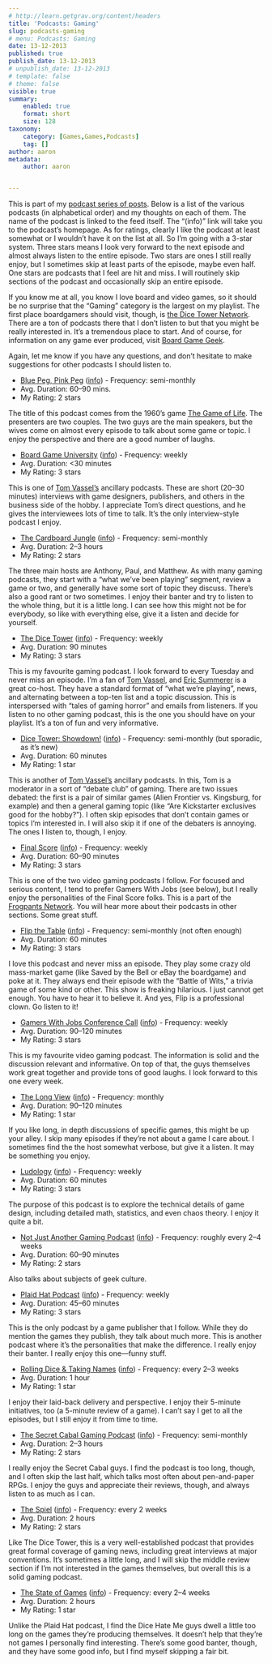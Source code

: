 ```yaml
---
# http://learn.getgrav.org/content/headers
title: 'Podcasts: Gaming'
slug: podcasts-gaming
# menu: Podcasts: Gaming
date: 13-12-2013
published: true
publish_date: 13-12-2013
# unpublish_date: 13-12-2013
# template: false
# theme: false
visible: true
summary:
    enabled: true
    format: short
    size: 128
taxonomy:
    category: [Games,Games,Podcasts]
    tag: []
author: aaron
metadata:
    author: aaron


---
```


This is part of my [podcast series of posts](../podcasts-what-im-listening-to "Podcasts: What I’m Listening To"). Below is a list of the various podcasts (in alphabetical order) and my thoughts on each of them. The name of the podcast is linked to the feed itself. The “(info)” link will take you to the podcast’s homepage. As for ratings, clearly I like the podcast at least somewhat or I wouldn’t have it on the list at all. So I’m going with a 3-star system. Three stars means I look very forward to the next episode and almost always listen to the entire episode. Two stars are ones I still really enjoy, but I sometimes skip at least parts of the episode, maybe even half. One stars are podcasts that I feel are hit and miss. I will routinely skip sections of the podcast and occasionally skip an entire episode.

If you know me at all, you know I love board and video games, so it should be no surprise that the “Gaming” category is the largest on my playlist. The first place boardgamers should visit, though, is [the Dice Tower Network](http://dicetowernetwork.com/). There are a ton of podcasts there that I don’t listen to but that you might be really interested in. It’s a tremendous place to start. And of course, for information on any game ever produced, visit [Board Game Geek](http://boardgamegeek.com).

Again, let me know if you have any questions, and don’t hesitate to make suggestions for other podcasts I should listen to.

- [Blue Peg, Pink Peg](http://feeds.feedburner.com/bluepegpinkpeg) ([info](http://bluepegpinkpeg.com/)) - Frequency: semi-monthly
- Avg. Duration: 60–90 mins.
- My Rating: 2 stars

The title of this podcast comes from the 1960’s game [The Game of Life](http://boardgamegeek.com/boardgame/2921/the-game-of-life). The presenters are two couples. The two guys are the main speakers, but the wives come on almost every episode to talk about some game or topic. I enjoy the perspective and there are a good number of laughs.

- [Board Game University](http://boardgameuniversity.libsyn.com/rss) ([info](http://boardgameuniversity.libsyn.com/)) - Frequency: weekly
- Avg. Duration: <30 minutes
- My Rating: 3 stars

This is one of [Tom Vassel’s](http://www.dicetower.com/about_us/tom_vasel.html) ancillary podcasts. These are short (20–30 minutes) interviews with game designers, publishers, and others in the business side of the hobby. I appreciate Tom’s direct questions, and he gives the interviewees lots of time to talk. It’s the only interview-style podcast I enjoy.

- [The Cardboard Jungle](http://www.mevio.com/feeds/cbjpodcast.xml) ([info](http://www.cbjpodcast.com/)) - Frequency: semi-monthly
- Avg. Duration: 2–3 hours
- My Rating: 2 stars

The three main hosts are Anthony, Paul, and Matthew. As with many gaming podcasts, they start with a “what we’ve been playing” segment, review a game or two, and generally have some sort of topic they discuss. There’s also a good rant or two sometimes. I enjoy their banter and try to listen to the whole thing, but it is a little long. I can see how this might not be for everybody, so like with everything else, give it a listen and decide for yourself.

- [The Dice Tower](http://dicetower.coolstuffinc.com/rss) ([info](http://dicetower.com/)) - Frequency: weekly
- Avg. Duration: 90 minutes
- My Rating: 3 stars

This is my favourite gaming podcast. I look forward to every Tuesday and never miss an episode. I’m a fan of [Tom Vassel](http://www.dicetower.com/about_us/tom_vasel.html), and [Eric Summerer](http://www.ericsummerer.com/) is a great co-host. They have a standard format of “what we’re playing”, news, and alternating between a top-ten list and a topic discussion. This is interspersed with “tales of gaming horror” and emails from listeners. If you listen to no other gaming podcast, this is the one you should have on your playlist. It’s a ton of fun and very informative.

- [Dice Tower: Showdown!](http://dicetowershowdown.libsyn.com/rss) ([info](http://dicetower.com/)) - Frequency: semi-monthly (but sporadic, as it’s new)
- Avg. Duration: 60 minutes
- My Rating: 1 star

This is another of [Tom Vassel’s](http://www.dicetower.com/about_us/tom_vasel.html) ancillary podcasts. In this, Tom is a moderator in a sort of “debate club” of gaming. There are two issues debated: the first is a pair of similar games (Alien Frontier vs. Kingsburg, for example) and then a general gaming topic (like “Are Kickstarter exclusives good for the hobby?”). I often skip episodes that don’t contain games or topics I’m interested in. I will also skip it if one of the debaters is annoying. The ones I listen to, though, I enjoy.

- [Final Score](http://myextralife.com/ftp/radio/finalscore.xml) ([info](http://finalscoreshow.com/)) - Frequency: weekly
- Avg. Duration: 60–90 minutes
- My Rating: 3 stars

This is one of the two video gaming podcasts I follow. For focused and serious content, I tend to prefer Gamers With Jobs (see below), but I really enjoy the personalities of the Final Score folks. This is a part of the [Frogpants Network](http://frogpants.com/). You will hear more about their podcasts in other sections. Some great stuff.

- [Flip the Table](http://flipthetable.libsyn.com/rss) ([info](http://tableflipsyou.blogspot.ca/)) - Frequency: semi-monthly (not often enough)
- Avg. Duration: 60 minutes
- My Rating: 3 stars

I love this podcast and never miss an episode. They play some crazy old mass-market game (like Saved by the Bell or eBay the boardgame) and poke at it. They always end their episode with the “Battle of Wits,” a trivia game of some kind or other. This show is freaking hilarious. I just cannot get enough. You have to hear it to believe it. And yes, Flip is a professional clown. Go listen to it!

- [Gamers With Jobs Conference Call](http://www.gamerswithjobs.com/taxonomy/term/408/0/feed) ([info](http://www.gamerswithjobs.com/)) - Frequency: weekly
- Avg. Duration: 90–120 minutes
- My Rating: 3 stars

This is my favourite video gaming podcast. The information is solid and the discussion relevant and informative. On top of that, the guys themselves work great together and provide tons of good laughs. I look forward to this one every week.

- [The Long View](http://feeds.feedburner.com/thelongviewpodcast) ([info](http://feeds.feedburner.com/thelongviewpodcast)) - Frequency: monthly
- Avg. Duration: 90–120 minutes
- My Rating: 1 star

If you like long, in depth discussions of specific games, this might be up your alley. I skip many episodes if they’re not about a game I care about. I sometimes find the the host somewhat verbose, but give it a listen. It may be something you enjoy.

- [Ludology](http://ludology.libsyn.com/rss) ([info](http://www.ludology.libsyn.com/)) - Frequency: weekly
- Avg. Duration: 60 minutes
- My Rating: 3 stars

The purpose of this podcast is to explore the technical details of game design, including detailed math, statistics, and even chaos theory. I enjoy it quite a bit.

- [Not Just Another Gaming Podcast](http://njagp.libsyn.com/rss) ([info](http://www.njagp.com/)) - Frequency: roughly every 2–4 weeks
- Avg. Duration: 60–90 minutes
- My Rating: 2 stars

Also talks about subjects of geek culture.

- [Plaid Hat Podcast](http://plaidhatpodcast.libsyn.com/rss) ([info](http://www.plaidhatgames.com/)) - Frequency: weekly
- Avg. Duration: 45–60 minutes
- My Rating: 3 stars

This is the only podcast by a game publisher that I follow. While they do mention the games they publish, they talk about much more. This is another podcast where it’s the personalities that make the difference. I really enjoy their banter. I really enjoy this one—funny stuff.

- [Rolling Dice & Taking Names](http://feeds.feedblitz.com/rolldicetakenames) ([info](http://www.rolldicetakenames.com/)) - Frequency: every 2–3 weeks
- Avg. Duration: 1 hour
- My Rating: 1 star

I enjoy their laid-back delivery and perspective. I enjoy their 5-minute initiatives, too (a 5-minute review of a game). I can’t say I get to all the episodes, but I still enjoy it from time to time.

- [The Secret Cabal Gaming Podcast](http://thesecretcabal.com/scpodcast.xml) ([info](http://www.thesecretcabal.com/)) - Frequency: semi-monthly
- Avg. Duration: 2–3 hours
- My Rating: 2 stars

I really enjoy the Secret Cabal guys. I find the podcast is too long, though, and I often skip the last half, which talks most often about pen-and-paper RPGs. I enjoy the guys and appreciate their reviews, though, and always listen to as much as I can.

- [The Spiel](http://thespiel.net/feed.xml) ([info](http://thespiel.net/)) - Frequency: every 2 weeks
- Avg. Duration: 2 hours
- My Rating: 2 stars

Like The Dice Tower, this is a very well-established podcast that provides great formal coverage of gaming news, including great interviews at major conventions. It’s sometimes a little long, and I will skip the middle review section if I’m not interested in the games themselves, but overall this is a solid gaming podcast.

- [The State of Games](http://www.buzzsprout.com/3256.rss) ([info](http://dicehateme.com/)) - Frequency: every 2–4 weeks
- Avg. Duration: 2 hours
- My Rating: 1 star

Unlike the Plaid Hat podcast, I find the Dice Hate Me guys dwell a little too long on the games they’re producing themselves. It doesn’t help that they’re not games I personally find interesting. There’s some good banter, though, and they have some good info, but I find myself skipping a fair bit.

